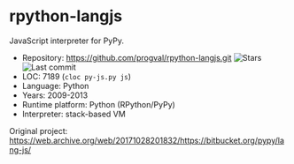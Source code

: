 # rpython-langjs

JavaScript interpreter for PyPy.

* Repository:       https://github.com/progval/rpython-langjs.git <span class="shields"><img src="https://img.shields.io/github/stars/progval/rpython-langjs?label=&style=flat-square" alt="Stars" title="Stars"><img src="https://img.shields.io/github/last-commit/progval/rpython-langjs?label=&style=flat-square" alt="Last commit" title="Last commit"></span>
* LOC:              7189 (`cloc py-js.py js`)
* Language:         Python
* Years:            2009-2013
* Runtime platform: Python (RPython/PyPy)
* Interpreter:      stack-based VM

Original project: https://web.archive.org/web/20171028201832/https://bitbucket.org/pypy/lang-js/
